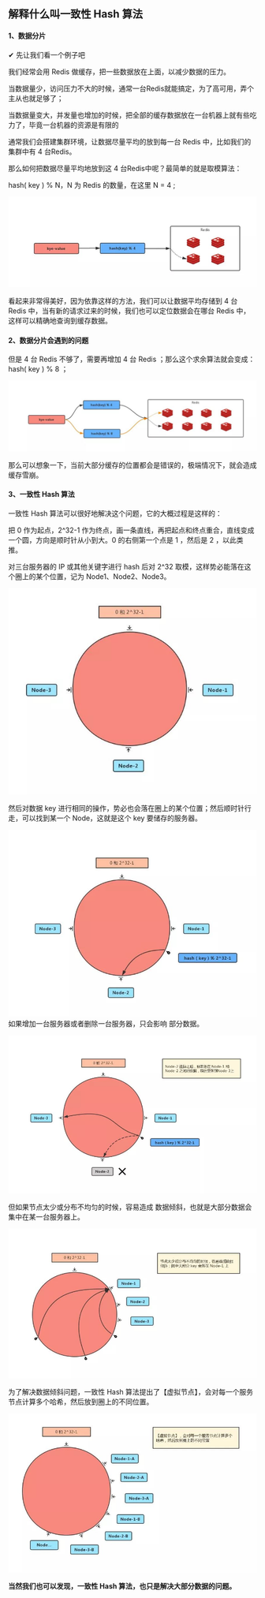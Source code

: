 ## 解释什么叫一致性 Hash 算法

#### 1、数据分片

✔︎ 先让我们看一个例子吧

我们经常会用 Redis 做缓存，把一些数据放在上面，以减少数据的压力。

当数据量少，访问压力不大的时候，通常一台Redis就能搞定，为了高可用，弄个主从也就足够了；

当数据量变大，并发量也增加的时候，把全部的缓存数据放在一台机器上就有些吃力了，毕竟一台机器的资源是有限的

通常我们会搭建集群环境，让数据尽量平均的放到每一台 Redis 中，比如我们的集群中有 4 台Redis。

那么如何把数据尽量平均地放到这 4 台Redis中呢？最简单的就是取模算法：

hash( key ) % N，N 为 Redis 的数量，在这里 N = 4 ;

![一致性Hash算法-images-01](https://github.com/GoldWater16/GoldWater/blob/master/precipitation/images/%E4%B8%80%E8%87%B4%E6%80%A7Hash%E7%AE%97%E6%B3%95-images/%E4%B8%80%E8%87%B4%E6%80%A7Hash%E7%AE%97%E6%B3%95-images-01.png?raw=true)

看起来非常得美好，因为依靠这样的方法，我们可以让数据平均存储到 4 台 Redis 中，当有新的请求过来的时候，我们也可以定位数据会在哪台 Redis 中，这样可以精确地查询到缓存数据。

#### 2、数据分片会遇到的问题

但是 4 台 Redis 不够了，需要再增加 4 台 Redis ；那么这个求余算法就会变成：hash( key ) % 8 ；

![一致性Hash算法-images-02](https://github.com/GoldWater16/GoldWater/blob/master/precipitation/images/%E4%B8%80%E8%87%B4%E6%80%A7Hash%E7%AE%97%E6%B3%95-images/%E4%B8%80%E8%87%B4%E6%80%A7Hash%E7%AE%97%E6%B3%95-images-02.png?raw=true)

那么可以想象一下，当前大部分缓存的位置都会是错误的，极端情况下，就会造成 缓存雪崩。

#### 3、一致性 Hash 算法

一致性 Hash 算法可以很好地解决这个问题，它的大概过程是这样的：

把 0 作为起点，2^32-1 作为终点，画一条直线，再把起点和终点重合，直线变成一个圆，方向是顺时针从小到大。0 的右侧第一个点是 1 ，然后是 2 ，以此类推。

对三台服务器的 IP 或其他关键字进行 hash 后对 2^32 取模，这样势必能落在这个圈上的某个位置，记为 Node1、Node2、Node3。

![一致性Hash算法-images-03](https://github.com/GoldWater16/GoldWater/blob/master/precipitation/images/%E4%B8%80%E8%87%B4%E6%80%A7Hash%E7%AE%97%E6%B3%95-images/%E4%B8%80%E8%87%B4%E6%80%A7Hash%E7%AE%97%E6%B3%95-images-03.png?raw=true)

然后对数据 key 进行相同的操作，势必也会落在圈上的某个位置；然后顺时针行走，可以找到某一个 Node，这就是这个 key 要储存的服务器。

![一致性Hash算法-images-04](https://github.com/GoldWater16/GoldWater/blob/master/precipitation/images/%E4%B8%80%E8%87%B4%E6%80%A7Hash%E7%AE%97%E6%B3%95-images/%E4%B8%80%E8%87%B4%E6%80%A7Hash%E7%AE%97%E6%B3%95-images-04.png?raw=true) 如果增加一台服务器或者删除一台服务器，只会影响 部分数据。

![一致性Hash算法-images-05](https://github.com/GoldWater16/GoldWater/blob/master/precipitation/images/%E4%B8%80%E8%87%B4%E6%80%A7Hash%E7%AE%97%E6%B3%95-images/%E4%B8%80%E8%87%B4%E6%80%A7Hash%E7%AE%97%E6%B3%95-images-05.png?raw=true)



但如果节点太少或分布不均匀的时候，容易造成 数据倾斜，也就是大部分数据会集中在某一台服务器上。



![一致性Hash算法-images-06](https://github.com/GoldWater16/GoldWater/blob/master/precipitation/images/%E4%B8%80%E8%87%B4%E6%80%A7Hash%E7%AE%97%E6%B3%95-images/%E4%B8%80%E8%87%B4%E6%80%A7Hash%E7%AE%97%E6%B3%95-images-06.png?raw=true)

为了解决数据倾斜问题，一致性 Hash 算法提出了【虚拟节点】，会对每一个服务节点计算多个哈希，然后放到圈上的不同位置。



![一致性Hash算法-images-07](https://github.com/GoldWater16/GoldWater/blob/master/precipitation/images/%E4%B8%80%E8%87%B4%E6%80%A7Hash%E7%AE%97%E6%B3%95-images/%E4%B8%80%E8%87%B4%E6%80%A7Hash%E7%AE%97%E6%B3%95-images-07.png?raw=true)

**当然我们也可以发现，一致性 Hash 算法，也只是解决大部分数据的问题。**